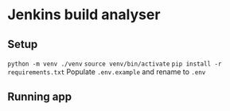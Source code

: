 # Jenkins build analyser

## Setup

`python -m venv ./venv`
`source venv/bin/activate`
`pip install -r requirements.txt`
Populate `.env.example` and rename to `.env`

## Running app


